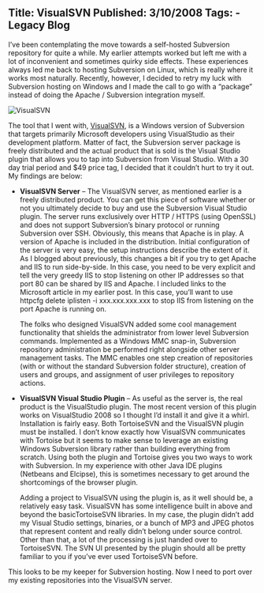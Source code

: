 Title: VisualSVN
Published: 3/10/2008
Tags:
    - Legacy Blog
---
I’ve been contemplating the move towards a self-hosted Subversion repository for quite a while. My earlier attempts worked but left me with a lot of inconvenient and sometimes quirky side effects. These experiences always led me back to hosting Subversion on Linux, which is really where it works most naturally. Recently, however, I decided to retry my luck with Subversion hosting on Windows and I made the call to go with a “package” instead of doing the Apache / Subversion integration myself.

![VisualSVN](http://s3.beckshome.com/20080310-Visual-SVN.png)

The tool that I went with, [VisualSVN](https://www.visualsvn.com/), is a Windows version of Subversion that targets primarily Microsoft developers using VisualStudio as their development platform. Matter of fact, the Subversion server package is freely distributed and the actual product that is sold is the Visual Studio plugin that allows you to tap into Subversion from Visual Studio. With a 30 day trial period and $49 price tag, I decided that it couldn’t hurt to try it out. My findings are below:

* **VisualSVN Server** – The VisualSVN server, as mentioned earlier is a freely distributed product. You can get this piece of software whether or not you ultimately decide to buy and use the Subversion Visual Studio plugin. The server runs exclusively over HTTP / HTTPS (using OpenSSL) and does not support Subversion’s binary protocol or running Subversion over SSH. Obviously, this means that Apache is in play. A version of Apache is included in the distribution. Initial configuration of the server is very easy, the setup instructions describe the extent of it. As I blogged about previously, this changes a bit if you try to get Apache and IIS to run side-by-side. In this case, you need to be very explicit and tell the very greedy IIS to stop listening on other IP addresses so that port 80 can be shared by IIS and Apache. I included links to the Microsoft article in my earlier post. In this case, you’ll want to use httpcfg delete iplisten -i xxx.xxx.xxx.xxx to stop IIS from listening on the port Apache is running on.

    The folks who designed VisualSVN added some cool management functionality that shields the administrator from lower level Subversion commands. Implemented as a Windows MMC snap-in, Subversion repository administration be performed right alongside other server management tasks. The MMC enables one step creation of repositories (with or without the standard Subversion folder structure), creation of users and groups, and assignment of user privileges to repository actions.

* **VisualSVN Visual Studio Plugin** – As useful as the server is, the real product is the VisualStudio plugin. The most recent version of this plugin works on VisualStudio 2008 so I thought I’d install it and give it a whirl. Installation is fairly easy. Both TortoiseSVN and the VisualSVN plugin must be installed. I don’t know exactly how VisualSVN communicates with Tortoise but it seems to make sense to leverage an existing Windows Subversion library rather than building everything from scratch. Using both the plugin and Tortoise gives you two ways to work with Subversion. In my experience with other Java IDE plugins (Netbeans and Elcipse), this is sometimes necessary to get around the shortcomings of the browser plugin.

    Adding a project to VisualSVN using the plugin is, as it well should be, a relatively easy task. VisualSVN has some intelligence built in above and beyond the basicTortoiseSVN libraries. In my case, the plugin didn’t add my Visual Studio settings, binaries, or a bunch of MP3 and JPEG photos that represent content and really didn’t belong under source control. Other than that, a lot of the processing is just handed over to TortoiseSVN. The SVN UI presented by the plugin should all be pretty familiar to you if you’ve ever used TortoiseSVN before.

This looks to be my keeper for Subversion hosting. Now I need to port over my existing repositories into the VisualSVN server.

